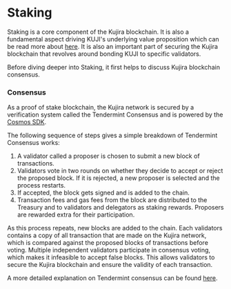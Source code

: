 # Staking

Staking is a core component of the Kujira blockchain. It is also a fundamental aspect driving KUJI's underlying value proposition which can be read more about [here](staking-overview.md). It is also an important part of securing the Kujira blockchain that revolves around bonding KUJI to specific validators.

Before diving deeper into Staking, it first helps to discuss Kujira blockchain consensus.&#x20;

### Consensus

As a proof of stake blockchain, the Kujira network is secured by a verification system called the Tendermint Consensus and is powered by the [Cosmos SDK](https://cosmos.network/).&#x20;

The following sequence of steps gives a simple breakdown of Tendermint Consensus works:

1. A validator called a proposer is chosen to submit a new block of transactions.&#x20;
2. Validators vote in two rounds on whether they decide to accept or reject the proposed block. If it is rejected, a new proposer is selected and the process restarts.&#x20;
3. If accepted, the block gets signed and is added to the chain.&#x20;
4. Transaction fees and gas fees from the block are distributed to the Treasury and to validators and delegators as staking rewards. Proposers are rewarded extra for their participation.&#x20;

As this process repeats, new blocks are added to the chain. Each validators contains a copy of all transaction that are made on the Kujira network, which is compared against the proposed blocks of transactions before voting. Multiple independent validators participate in consensus voting, which makes it infeasible to accept false blocks. This allows validators to secure the Kujira blockchain and ensure the validity of each transaction.

A more detailed explanation on Tendermint consensus can be found [here](https://docs.tendermint.com/).
